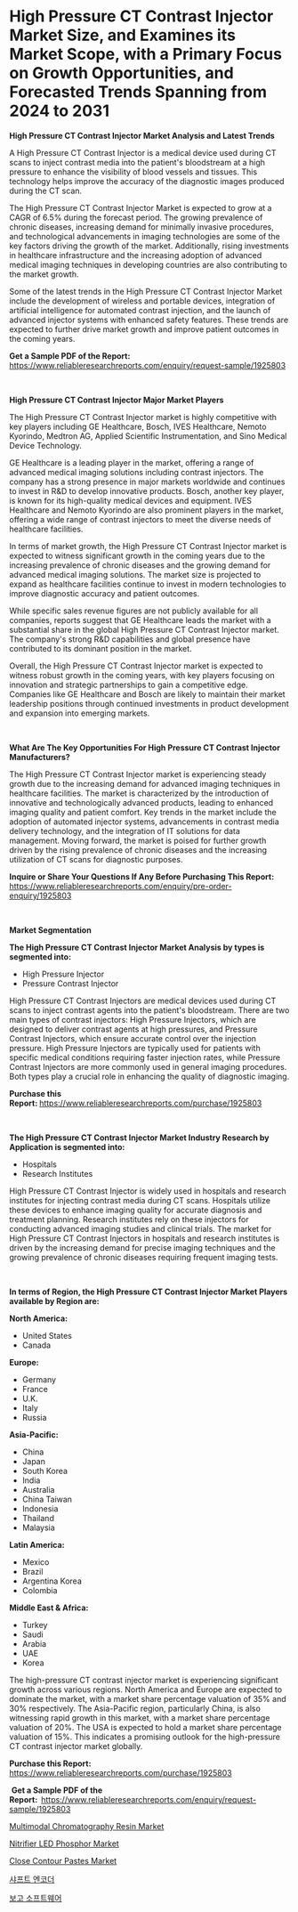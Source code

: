 <p><h1>High Pressure CT Contrast Injector Market Size, and Examines its Market Scope, with a Primary Focus on Growth Opportunities, and Forecasted Trends Spanning from 2024 to 2031</h1></p><p><strong>High Pressure CT Contrast Injector Market Analysis and Latest Trends</strong></p>
<p><p>A High Pressure CT Contrast Injector is a medical device used during CT scans to inject contrast media into the patient's bloodstream at a high pressure to enhance the visibility of blood vessels and tissues. This technology helps improve the accuracy of the diagnostic images produced during the CT scan.</p><p>The High Pressure CT Contrast Injector Market is expected to grow at a CAGR of 6.5% during the forecast period. The growing prevalence of chronic diseases, increasing demand for minimally invasive procedures, and technological advancements in imaging technologies are some of the key factors driving the growth of the market. Additionally, rising investments in healthcare infrastructure and the increasing adoption of advanced medical imaging techniques in developing countries are also contributing to the market growth.</p><p>Some of the latest trends in the High Pressure CT Contrast Injector Market include the development of wireless and portable devices, integration of artificial intelligence for automated contrast injection, and the launch of advanced injector systems with enhanced safety features. These trends are expected to further drive market growth and improve patient outcomes in the coming years.</p></p>
<p><strong>Get a Sample PDF of the Report:&nbsp;</strong> <a href="https://www.reliableresearchreports.com/enquiry/request-sample/1925803">https://www.reliableresearchreports.com/enquiry/request-sample/1925803</a></p>
<p>&nbsp;</p>
<p><strong>High Pressure CT Contrast Injector Major Market Players</strong></p>
<p><p>The High Pressure CT Contrast Injector market is highly competitive with key players including GE Healthcare, Bosch, IVES Healthcare, Nemoto Kyorindo, Medtron AG, Applied Scientific Instrumentation, and Sino Medical Device Technology. </p><p>GE Healthcare is a leading player in the market, offering a range of advanced medical imaging solutions including contrast injectors. The company has a strong presence in major markets worldwide and continues to invest in R&D to develop innovative products. Bosch, another key player, is known for its high-quality medical devices and equipment. IVES Healthcare and Nemoto Kyorindo are also prominent players in the market, offering a wide range of contrast injectors to meet the diverse needs of healthcare facilities.</p><p>In terms of market growth, the High Pressure CT Contrast Injector market is expected to witness significant growth in the coming years due to the increasing prevalence of chronic diseases and the growing demand for advanced medical imaging solutions. The market size is projected to expand as healthcare facilities continue to invest in modern technologies to improve diagnostic accuracy and patient outcomes.</p><p>While specific sales revenue figures are not publicly available for all companies, reports suggest that GE Healthcare leads the market with a substantial share in the global High Pressure CT Contrast Injector market. The company's strong R&D capabilities and global presence have contributed to its dominant position in the market.</p><p>Overall, the High Pressure CT Contrast Injector market is expected to witness robust growth in the coming years, with key players focusing on innovation and strategic partnerships to gain a competitive edge. Companies like GE Healthcare and Bosch are likely to maintain their market leadership positions through continued investments in product development and expansion into emerging markets.</p></p>
<p>&nbsp;</p>
<p><strong>What Are The Key Opportunities For High Pressure CT Contrast Injector Manufacturers?</strong></p>
<p><p>The High Pressure CT Contrast Injector market is experiencing steady growth due to the increasing demand for advanced imaging techniques in healthcare facilities. The market is characterized by the introduction of innovative and technologically advanced products, leading to enhanced imaging quality and patient comfort. Key trends in the market include the adoption of automated injector systems, advancements in contrast media delivery technology, and the integration of IT solutions for data management. Moving forward, the market is poised for further growth driven by the rising prevalence of chronic diseases and the increasing utilization of CT scans for diagnostic purposes.</p></p>
<p><strong>Inquire or Share Your Questions If Any Before Purchasing This Report:</strong> <a href="https://www.reliableresearchreports.com/enquiry/pre-order-enquiry/1925803">https://www.reliableresearchreports.com/enquiry/pre-order-enquiry/1925803</a></p>
<p>&nbsp;</p>
<p><strong>Market Segmentation</strong></p>
<p><strong>The High Pressure CT Contrast Injector Market Analysis by types is segmented into:</strong></p>
<p><ul><li>High Pressure Injector</li><li>Pressure Contrast Injector</li></ul></p>
<p><p>High Pressure CT Contrast Injectors are medical devices used during CT scans to inject contrast agents into the patient's bloodstream. There are two main types of contrast injectors: High Pressure Injectors, which are designed to deliver contrast agents at high pressures, and Pressure Contrast Injectors, which ensure accurate control over the injection pressure. High Pressure Injectors are typically used for patients with specific medical conditions requiring faster injection rates, while Pressure Contrast Injectors are more commonly used in general imaging procedures. Both types play a crucial role in enhancing the quality of diagnostic imaging.</p></p>
<p><strong>Purchase this Report:&nbsp;</strong><a href="https://www.reliableresearchreports.com/purchase/1925803">https://www.reliableresearchreports.com/purchase/1925803</a></p>
<p>&nbsp;</p>
<p><strong>The High Pressure CT Contrast Injector Market Industry Research by Application is segmented into:</strong></p>
<p><ul><li>Hospitals</li><li>Research Institutes</li></ul></p>
<p><p>High Pressure CT Contrast Injector is widely used in hospitals and research institutes for injecting contrast media during CT scans. Hospitals utilize these devices to enhance imaging quality for accurate diagnosis and treatment planning. Research institutes rely on these injectors for conducting advanced imaging studies and clinical trials. The market for High Pressure CT Contrast Injectors in hospitals and research institutes is driven by the increasing demand for precise imaging techniques and the growing prevalence of chronic diseases requiring frequent imaging tests.</p></p>
<p>&nbsp;</p>
<p><strong>In terms of Region, the High Pressure CT Contrast Injector Market Players available by Region are:</strong></p>
<p>
    <p> <strong> North America: </strong>
        <ul>
            <li>United States</li>
            <li>Canada</li>
        </ul>
        </p> 
    <p> <strong> Europe: </strong>
        <ul>
            <li>Germany</li>
            <li>France</li>
            <li>U.K.</li>
            <li>Italy</li>
            <li>Russia</li>
        </ul>
        </p> 
    <p> <strong> Asia-Pacific: </strong>
        <ul>
            <li>China</li>
            <li>Japan</li>
            <li>South Korea</li>
            <li>India</li>
            <li>Australia</li>
            <li>China Taiwan</li>
            <li>Indonesia</li>
            <li>Thailand</li>
            <li>Malaysia</li>
        </ul>
        </p> 
    <p> <strong> Latin America: </strong>
        <ul>
            <li>Mexico</li>
            <li>Brazil</li>
            <li>Argentina Korea</li>
            <li>Colombia</li>
        </ul>
        </p> 
    <p> <strong> Middle East & Africa: </strong>
        <ul>
            <li>Turkey</li>
            <li>Saudi</li>
            <li>Arabia</li>
            <li>UAE</li>
            <li>Korea</li>
        </ul>
    </p>
    </p>
<p><p>The high-pressure CT contrast injector market is experiencing significant growth across various regions. North America and Europe are expected to dominate the market, with a market share percentage valuation of 35% and 30% respectively. The Asia-Pacific region, particularly China, is also witnessing rapid growth in this market, with a market share percentage valuation of 20%. The USA is expected to hold a market share percentage valuation of 15%. This indicates a promising outlook for the high-pressure CT contrast injector market globally.</p></p>
<p><strong>Purchase this Report: </strong><a href="https://www.reliableresearchreports.com/purchase/1925803">https://www.reliableresearchreports.com/purchase/1925803</a></p>
<p>&nbsp;<strong>Get a Sample PDF of the Report:&nbsp;&nbsp;</strong><a href="https://www.reliableresearchreports.com/enquiry/request-sample/1925803">https://www.reliableresearchreports.com/enquiry/request-sample/1925803</a></p>
<p><strong></strong></p>
<p><p><a href="https://github.com/sonuprakash1/Market-Research-Report-List-1/blob/main/multimodal-chromatography-resin-market.md">Multimodal Chromatography Resin Market</a></p><p><a href="https://chivalrous-flock-a86.notion.site/Nitrifier-LED-Phosphor-Market-Size-and-Examines-its-Market-Scope-with-a-Primary-Focus-on-Growth-Op-a0cd1c90535a4a83bb00e2dc1927fd77">Nitrifier LED Phosphor Market</a></p><p><a href="https://view.publitas.com/reportprime-1/close-contour-pastes-market-size-focuses-on-market-dynamics-in-depth-analysis-and-future-projections-of-its-market-forecasted-for-period-from-2024-to-2031/">Close Contour Pastes Market</a></p><p><a href="https://medium.com/@lfonhkp36091444/%EC%B6%95-%EC%9D%B8%EC%BD%94%EB%8D%94-%EC%8B%9C%EC%9E%A5-%EC%A2%85%EB%A5%98-%EC%9D%91%EC%9A%A9-%EB%B0%8F-%EC%A7%80%EB%A6%AC%EC%97%90-%EB%94%B0%EB%A5%B8-%ED%8F%AC%EA%B4%84%EC%A0%81-%ED%8F%89%EA%B0%80-1aa60b7cf1ab">샤프트 엔코더</a></p><p><a href="https://medium.com/@tracycui_1231/%EB%B3%B4%EA%B3%A0-%EC%86%8C%ED%94%84%ED%8A%B8%EC%9B%A8%EC%96%B4-%EC%8B%9C%EC%9E%A5-%EA%B7%9C%EB%AA%A8-%EB%B0%8F-%EC%8B%9C%EC%9E%A5-%EB%8F%99%ED%96%A5-%EC%99%84%EC%A0%84%ED%95%9C-%EC%82%B0%EC%97%85-%EA%B0%9C%EC%9A%94-2024%EB%85%84%EB%B6%80%ED%84%B0-2031%EB%85%84%EA%B9%8C%EC%A7%80-a4b18748d39f">보고 소프트웨어</a></p></p>
